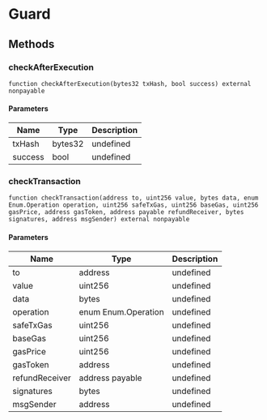# Guard









## Methods

### checkAfterExecution

```solidity
function checkAfterExecution(bytes32 txHash, bool success) external nonpayable
```





#### Parameters

| Name | Type | Description |
|---|---|---|
| txHash | bytes32 | undefined |
| success | bool | undefined |

### checkTransaction

```solidity
function checkTransaction(address to, uint256 value, bytes data, enum Enum.Operation operation, uint256 safeTxGas, uint256 baseGas, uint256 gasPrice, address gasToken, address payable refundReceiver, bytes signatures, address msgSender) external nonpayable
```





#### Parameters

| Name | Type | Description |
|---|---|---|
| to | address | undefined |
| value | uint256 | undefined |
| data | bytes | undefined |
| operation | enum Enum.Operation | undefined |
| safeTxGas | uint256 | undefined |
| baseGas | uint256 | undefined |
| gasPrice | uint256 | undefined |
| gasToken | address | undefined |
| refundReceiver | address payable | undefined |
| signatures | bytes | undefined |
| msgSender | address | undefined |




